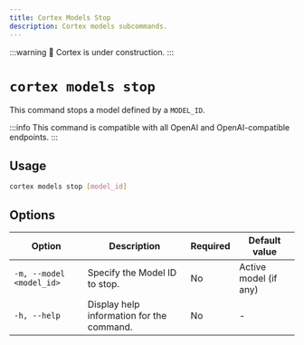```yaml
---
title: Cortex Models Stop
description: Cortex models subcommands.
---
```


:::warning
🚧 Cortex is under construction.
:::

# `cortex models stop`

This command stops a model defined by a `MODEL_ID`.

:::info
This command is compatible with all OpenAI and OpenAI-compatible endpoints.
:::

## Usage

```bash
cortex models stop [model_id]
```

## Options

| Option                    | Description                                                                 | Required | Default value        |
|---------------------------|-----------------------------------------------------------------------------|----------|----------------------|
| `-m, --model <model_id>`  | Specify the Model ID to stop. | No       | Active model (if any) |
| `-h, --help`              | Display help information for the command.                                   | No       |           -           |



